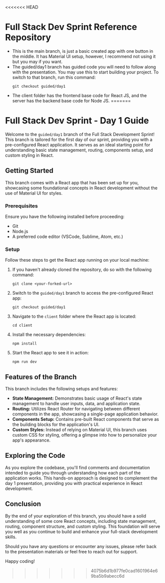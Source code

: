 <<<<<<< HEAD
# Full Stack Dev Sprint Reference Repository

- This is the main branch, is just a basic created app with one button in the middle. It has Material UI setup, however, I recommend not using it but you may if you want.
- The guided/day1 branch has guided code you will need to follow along with the presentation. You may use this to start building your project. To switch to that branch, run this command:
  ```
  git checkout guided/day1
  ```
- The client folder has the frontend base code for React JS, and the server has the backend base code for Node JS.
=======
# Full Stack Dev Sprint - Day 1 Guide

Welcome to the `guided/day1` branch of the Full Stack Development Sprint! This branch is tailored for the first day of our sprint, providing you with a pre-configured React application. It serves as an ideal starting point for understanding basic state management, routing, components setup, and custom styling in React.

## Getting Started

This branch comes with a React app that has been set up for you, showcasing some foundational concepts in React development without the use of Material UI for styles.

### Prerequisites

Ensure you have the following installed before proceeding:
- Git
- Node.js
- A preferred code editor (VSCode, Sublime, Atom, etc.)

### Setup

Follow these steps to get the React app running on your local machine:

1. If you haven't already cloned the repository, do so with the following command:
   ```
   git clone <your-forked-url>
   ```
2. Switch to the `guided/day1` branch to access the pre-configured React app:
   ```
   git checkout guided/day1
   ```
3. Navigate to the `client` folder where the React app is located:
   ```
   cd client
   ```
4. Install the necessary dependencies:
   ```
   npm install
   ```
5. Start the React app to see it in action:
   ```
   npm run dev
   ```

## Features of the Branch

This branch includes the following setups and features:

- **State Management:** Demonstrates basic usage of React's state management to handle user inputs, data, and application state.
- **Routing:** Utilizes React Router for navigating between different components in the app, showcasing a single-page application behavior.
- **Components Setup:** Contains pre-built React components that serve as the building blocks for the application's UI.
- **Custom Styles:** Instead of relying on Material UI, this branch uses custom CSS for styling, offering a glimpse into how to personalize your app's appearance.

## Exploring the Code

As you explore the codebase, you'll find comments and documentation intended to guide you through understanding how each part of the application works. This hands-on approach is designed to complement the day 1 presentation, providing you with practical experience in React development.

## Conclusion

By the end of your exploration of this branch, you should have a solid understanding of some core React concepts, including state management, routing, component structure, and custom styling. This foundation will serve you well as you continue to build and enhance your full-stack development skills.

Should you have any questions or encounter any issues, please refer back to the presentation materials or feel free to reach out for support.

Happy coding!
>>>>>>> 4075b6d1b977fe0cad1601964e69ba5b9abecc6d

